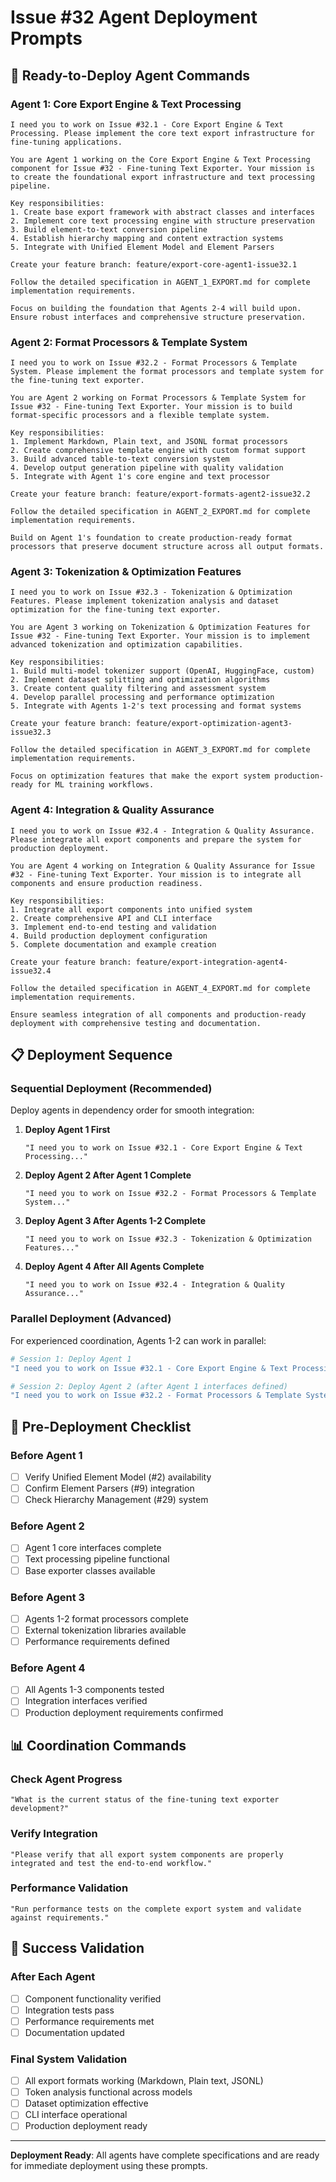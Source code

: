 # Issue #32 Agent Deployment Prompts

## 🚀 Ready-to-Deploy Agent Commands

### Agent 1: Core Export Engine & Text Processing
```
I need you to work on Issue #32.1 - Core Export Engine & Text Processing. Please implement the core text export infrastructure for fine-tuning applications.

You are Agent 1 working on the Core Export Engine & Text Processing component for Issue #32 - Fine-tuning Text Exporter. Your mission is to create the foundational export infrastructure and text processing pipeline.

Key responsibilities:
1. Create base export framework with abstract classes and interfaces
2. Implement core text processing engine with structure preservation
3. Build element-to-text conversion pipeline
4. Establish hierarchy mapping and content extraction systems
5. Integrate with Unified Element Model and Element Parsers

Create your feature branch: feature/export-core-agent1-issue32.1

Follow the detailed specification in AGENT_1_EXPORT.md for complete implementation requirements.

Focus on building the foundation that Agents 2-4 will build upon. Ensure robust interfaces and comprehensive structure preservation.
```

### Agent 2: Format Processors & Template System  
```
I need you to work on Issue #32.2 - Format Processors & Template System. Please implement the format processors and template system for the fine-tuning text exporter.

You are Agent 2 working on Format Processors & Template System for Issue #32 - Fine-tuning Text Exporter. Your mission is to build format-specific processors and a flexible template system.

Key responsibilities:
1. Implement Markdown, Plain text, and JSONL format processors
2. Create comprehensive template engine with custom format support
3. Build advanced table-to-text conversion system
4. Develop output generation pipeline with quality validation
5. Integrate with Agent 1's core engine and text processor

Create your feature branch: feature/export-formats-agent2-issue32.2

Follow the detailed specification in AGENT_2_EXPORT.md for complete implementation requirements.

Build on Agent 1's foundation to create production-ready format processors that preserve document structure across all output formats.
```

### Agent 3: Tokenization & Optimization Features
```
I need you to work on Issue #32.3 - Tokenization & Optimization Features. Please implement tokenization analysis and dataset optimization for the fine-tuning text exporter.

You are Agent 3 working on Tokenization & Optimization Features for Issue #32 - Fine-tuning Text Exporter. Your mission is to implement advanced tokenization and optimization capabilities.

Key responsibilities:
1. Build multi-model tokenizer support (OpenAI, HuggingFace, custom)
2. Implement dataset splitting and optimization algorithms
3. Create content quality filtering and assessment system
4. Develop parallel processing and performance optimization
5. Integrate with Agents 1-2's text processing and format systems

Create your feature branch: feature/export-optimization-agent3-issue32.3

Follow the detailed specification in AGENT_3_EXPORT.md for complete implementation requirements.

Focus on optimization features that make the export system production-ready for ML training workflows.
```

### Agent 4: Integration & Quality Assurance
```
I need you to work on Issue #32.4 - Integration & Quality Assurance. Please integrate all export components and prepare the system for production deployment.

You are Agent 4 working on Integration & Quality Assurance for Issue #32 - Fine-tuning Text Exporter. Your mission is to integrate all components and ensure production readiness.

Key responsibilities:
1. Integrate all export components into unified system
2. Create comprehensive API and CLI interface
3. Implement end-to-end testing and validation
4. Build production deployment configuration
5. Complete documentation and example creation

Create your feature branch: feature/export-integration-agent4-issue32.4

Follow the detailed specification in AGENT_4_EXPORT.md for complete implementation requirements.

Ensure seamless integration of all components and production-ready deployment with comprehensive testing and documentation.
```

## 📋 Deployment Sequence

### Sequential Deployment (Recommended)
Deploy agents in dependency order for smooth integration:

1. **Deploy Agent 1 First**
   ```
   "I need you to work on Issue #32.1 - Core Export Engine & Text Processing..."
   ```

2. **Deploy Agent 2 After Agent 1 Complete**
   ```
   "I need you to work on Issue #32.2 - Format Processors & Template System..."
   ```

3. **Deploy Agent 3 After Agents 1-2 Complete**
   ```
   "I need you to work on Issue #32.3 - Tokenization & Optimization Features..."
   ```

4. **Deploy Agent 4 After All Agents Complete**
   ```
   "I need you to work on Issue #32.4 - Integration & Quality Assurance..."
   ```

### Parallel Deployment (Advanced)
For experienced coordination, Agents 1-2 can work in parallel:

```bash
# Session 1: Deploy Agent 1
"I need you to work on Issue #32.1 - Core Export Engine & Text Processing..."

# Session 2: Deploy Agent 2 (after Agent 1 interfaces defined)  
"I need you to work on Issue #32.2 - Format Processors & Template System..."
```

## 🔧 Pre-Deployment Checklist

### Before Agent 1
- [ ] Verify Unified Element Model (#2) availability
- [ ] Confirm Element Parsers (#9) integration
- [ ] Check Hierarchy Management (#29) system

### Before Agent 2  
- [ ] Agent 1 core interfaces complete
- [ ] Text processing pipeline functional
- [ ] Base exporter classes available

### Before Agent 3
- [ ] Agents 1-2 format processors complete
- [ ] External tokenization libraries available
- [ ] Performance requirements defined

### Before Agent 4
- [ ] All Agents 1-3 components tested
- [ ] Integration interfaces verified
- [ ] Production deployment requirements confirmed

## 📊 Coordination Commands

### Check Agent Progress
```
"What is the current status of the fine-tuning text exporter development?"
```

### Verify Integration
```
"Please verify that all export system components are properly integrated and test the end-to-end workflow."
```

### Performance Validation
```
"Run performance tests on the complete export system and validate against requirements."
```

## 🎯 Success Validation

### After Each Agent
- [ ] Component functionality verified
- [ ] Integration tests pass
- [ ] Performance requirements met
- [ ] Documentation updated

### Final System Validation
- [ ] All export formats working (Markdown, Plain text, JSONL)
- [ ] Token analysis functional across models
- [ ] Dataset optimization effective
- [ ] CLI interface operational
- [ ] Production deployment ready

---

**Deployment Ready**: All agents have complete specifications and are ready for immediate deployment using these prompts.